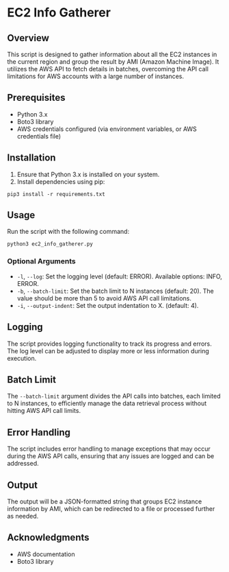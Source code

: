 # EC2 Info Gatherer

## Overview
This script is designed to gather information about all the EC2 instances in the current region and group the result by AMI (Amazon Machine Image). It utilizes the AWS API to fetch details in batches, overcoming the API call limitations for AWS accounts with a large number of instances.

## Prerequisites
- Python 3.x
- Boto3 library
- AWS credentials configured (via environment variables, or AWS credentials file)

## Installation
1. Ensure that Python 3.x is installed on your system.
2. Install dependencies using pip:

`pip3 install -r requirements.txt`

## Usage
Run the script with the following command:

`python3 ec2_info_gatherer.py`


### Optional Arguments
- `-l`, `--log`: Set the logging level (default: ERROR). Available options: INFO, ERROR.
- `-b`, `--batch-limit`: Set the batch limit to N instances (default: 20). The value should be more than 5 to avoid AWS API call limitations.
- `-i`, `--output-indent`: Set the output indentation to X. (default: 4).

## Logging
The script provides logging functionality to track its progress and errors. The log level can be adjusted to display more or less information during execution.

## Batch Limit
The `--batch-limit` argument divides the API calls into batches, each limited to N instances, to efficiently manage the data retrieval process without hitting AWS API call limits.

## Error Handling
The script includes error handling to manage exceptions that may occur during the AWS API calls, ensuring that any issues are logged and can be addressed.

## Output
The output will be a JSON-formatted string that groups EC2 instance information by AMI, which can be redirected to a file or processed further as needed.

## Acknowledgments
- AWS documentation
- Boto3 library
